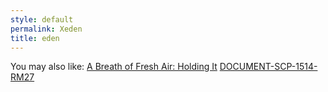 ```yaml
---
style: default
permalink: Xeden
title: eden
---
```

You may also like:
[A Breath of Fresh Air: Holding It](http://scp-wiki.net/gdp2-freshbreath-holding)
[DOCUMENT-SCP-1514-RM27](http://scp-wiki.net/document-scp-1514-rm27)